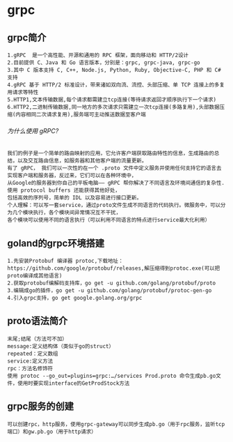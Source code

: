 # grpc
## grpc简介
    1.gRPC  是一个高性能、开源和通用的 RPC 框架，面向移动和 HTTP/2设计
    2.目前提供 C、Java 和 Go 语言版本，分别是：grpc, grpc-java, grpc-go
    3.其中 C 版本支持 C, C++, Node.js, Python, Ruby, Objective-C, PHP 和 C# 支持
    4.gRPC 基于 HTTP/2 标准设计，带来诸如双向流、流控、头部压缩、单 TCP 连接上的多复用请求等特性
    5.HTTP1,文本传输数据,每个请求都需建立tcp连接(等待请求返回才顺序执行下一个请求)
    6.HTTP2,二进制传输数据,同一地方的多次请求只需建立一次tcp连接(多路复用),头部数据压缩(内容相同二次请求复用),服务端可主动推送数据至客户端
   ###### 为什么使用 gRPC?
    我们的例子是一个简单的路由映射的应用，它允许客户端获取路由特性的信息，生成路由的总结，以及交互路由信息，如服务器和其他客户端的流量更新。
    有了 gRPC， 我们可以一次性的在一个 .proto 文件中定义服务并使用任何支持它的语言去实现客户端和服务器，反过来，它们可以在各种环境中，
    从Google的服务器到你自己的平板电脑—— gRPC 帮你解决了不同语言及环境间通信的复杂性.使用 protocol buffers 还能获得其他好处，
    包括高效的序列号，简单的 IDL 以及容易进行接口更新。
    个人理解：可以写一套service，通过proto文件生成不同语言的代码执行。微服务中，可以分为几个模块执行，各个模块间异常情况互不干扰，
    各个模块可以使用不同的语言执行（可以利用不同语言的特点进行service最大化利用）
## goland的grpc环境搭建
    1.先安装Protobuf 编译器 protoc,下载地址：https://github.com/google/protobuf/releases,解压缩得到protoc.exe(可以把proto编译成其他语言)
    2.获取protobuf编解码支持库，go get -u github.com/golang/protobuf/proto
    3.编辑成go的插件，go get -u github.com/golang/protobuf/protoc-gen-go
    4.引入grpc支持，go get google.golang.org/grpc
## proto语法简介
    末尾;结尾（方法可不加）
    message:定义结构体（类似于go的struct）
    repeated：定义数组
    service:定义方法
    rpc：方法名修饰符
    使用 protoc --go_out=plugins=grpc:…/services Prod.proto 命令生成pb.go文件，使用时要实现interface的GetProdStock方法
## grpc服务的创建
    可以创建rpc，http服务，使用grpc-gateway可以同步生成pb.go（用于rpc服务，监听tcp端口）和gw.pb.go（用于http请求）
   
